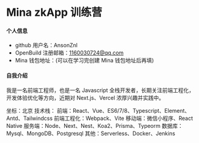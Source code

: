# Mina zkApp 训练营


#### 个人信息

- github 用户名：AnsonZnl
- OpenBuild 注册邮箱：1160030724@qq.com
- Mina 钱包地址：(可以在学习完创建 Mina 钱包地址后再填)

#### 自我介绍

我是一名前端工程师，也是一名 Javascript 全栈开发者，长期关注前端工程化，开发体验优化等方向，近期对 Next.js、Vercel 浓厚兴趣并实践中。

坐标：北京
技术栈：
    前端：React、Vue、ES6/7/8、Typescript、Element、Antd、Tailwindcss
    前端工程化：Webpack、Vite
    移动端：微信小程序、React Native
    服务端：Node、Next、Nest、Koa2、Prisma、Typeorm
    数据库：Mysql、MongoDB、Postgresql
    其他：Serverless、Docker、Jenkins